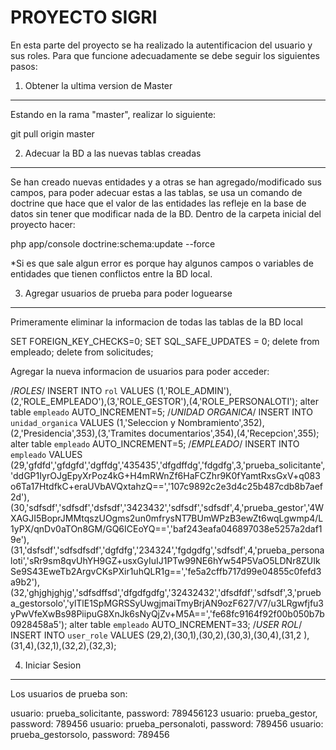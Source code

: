 PROYECTO SIGRI
==============

En esta parte del proyecto se ha realizado la autentificacion del usuario y sus roles. 
Para que funcione adecuadamente se debe seguir los siguientes pasos:


1) Obtener la ultima version de Master
--------------------------------------

Estando en la rama "master", realizar lo siguiente:

  git pull origin master


2) Adecuar la BD a las nuevas tablas creadas
--------------------------------------------

Se han creado nuevas entidades y a otras se han agregado/modificado sus campos, para poder adecuar estas a las tablas, se usa un comando de doctrine que hace que el valor de las entidades las refleje en la base de datos sin tener que modificar nada de la BD. Dentro de la carpeta inicial del proyecto hacer:

  php app/console doctrine:schema:update --force

*Si es que sale algun error es porque hay algunos campos o variables de entidades que tienen conflictos entre la BD local.


3) Agregar usuarios de prueba para poder loguearse
--------------------------------------------------

Primeramente eliminar la informacion de todas las tablas de la BD local

  SET FOREIGN_KEY_CHECKS=0; 
  SET SQL_SAFE_UPDATES = 0;
  delete from empleado;
  delete from solicitudes;

Agregar la nueva informacion de usuarios para poder acceder:

  /*ROLES*/
  INSERT INTO `rol` VALUES (1,'ROLE_ADMIN'),(2,'ROLE_EMPLEADO'),(3,'ROLE_GESTOR'),(4,'ROLE_PERSONALOTI');
  alter table `empleado` AUTO_INCREMENT=5;
  /*UNIDAD ORGANICA*/
  INSERT INTO `unidad_organica` VALUES (1,'Seleccion y Nombramiento',352),(2,'Presidencia',353),(3,'Tramites documentarios',354),(4,'Recepcion',355);
  alter table `empleado` AUTO_INCREMENT=5;
  /*EMPLEADO*/
  INSERT INTO `empleado` VALUES (29,'gfdfd','gfdgfd','dgffdg','435435','dfgdffdg','fdgdfg',3,'prueba_solicitante','ddGP1IyrOJgEpyXrPoz4kG+H4mRWnZf6HaFCZhr9K0fYamtRxsGxV+q083o6Ta17HtdfkC+eraUVbAVQxtahzQ==','107c9892c2e3d4c25b487cdb8b7aef2d'),(30,'sdfsdf','sdfsdf','dsfsdf','3423432','sdfsdf','sdfsdf',4,'prueba_gestor','4WXAGJI5BoprJMMtqszUOgms2un0mfrysNT7BUmWPzB3ewZt6wqLgwmp4/L1yPX/qnDv0aTOn8GM/GQ6ICEoYQ==','baf243eafa046897038e5257a2daf19e'),(31,'dsfsdf','sdfsdfsdf','dgfdfg','234324','fgdgdfg','sdfsdf',4,'prueba_personaloti','sRr9sm8qvUhYH9GZ+usxGyIuIJ1PTw99NE6hYw54P5VaO5LDNr8ZUIkSe9S43EweTb2ArgvCKsPXir1uhQLR1g==','fe5a2cffb717d99e04855c0fefd3a9b2'),(32,'ghjghjghjg','sdfsdffsd','dfgdfgdfg','32432432','dfsdfdf','sdfsdf',3,'prueba_gestorsolo','ylTlE1SpMGRSSyUwgjmaiTmyBrjAN9ozF627/V7/u3LRgwfjfu3yPwVfeXwBs98PiipuG8XnJk6sNyQjZv+M5A==','fe68fc9164f92f00b050b7b0928458a5');
  alter table `empleado` AUTO_INCREMENT=33;
  /*USER ROL*/
  INSERT INTO `user_role` VALUES (29,2),(30,1),(30,2),(30,3),(30,4),(31,2
  ),(31,4),(32,1),(32,2),(32,3);


4) Iniciar Sesion
-----------------

  Los usuarios de prueba son:

  usuario: prueba_solicitante, password: 789456123
  usuario: prueba_gestor, password: 789456
  usuario: prueba_personaloti, password: 789456
  usuario: prueba_gestorsolo, password: 789456

